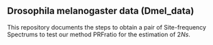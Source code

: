 ## Drosophila melanogaster data (Dmel_data)

This repository documents the steps to obtain a pair of Site-frequency Spectrums to test our method PRFratio for the estimation of $2Ns$.


